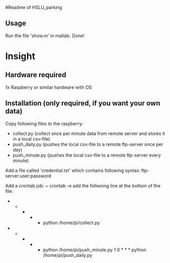 #Readme of HSLU_parking



## Usage
Run the file 'show.m' in matlab. Done! 





# Insight 

## Hardware required 
1x Raspberry or similar hardware with OS 


## Installation (only required, if you want your own data)
Copy following files to the raspberry: 
- collect.py (collect once per minute data from remote server and stores it in a local csv-file) 
- push_daily.py (pushes the local csv-file to a remote ftp-server once per day) 
- push_minute.py (pushes the local csv-file to a remote ftp-server every minute) 


Add a file called 'credential.txt' which contains following syntax: 
ftp-server:user:password 



Add a crontab job: 
~ crontab -e 
add the follwoing line at the bottom of the file: 
* * * * * python /home/pi/collect.py 
* * * * * python /home/pi/push_minute.py 
1 0 * * * python /home/pi/push_daily.py 



